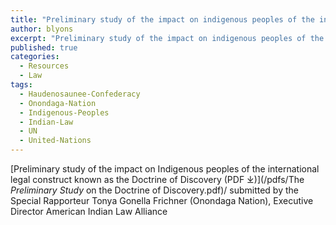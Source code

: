 ```yaml
---
title: "Preliminary study of the impact on indigenous peoples of the international legal construct known as the Doctrine of Discovery"
author: blyons
excerpt: "Preliminary study of the impact on indigenous peoples of the international legal construct known as the Doctrine of Discovery / submitted by the Special Rapporteur Tonya Gonella Frichner (Onondaga Nation), Executive Director American Indian Law Alliance"
published: true
categories:
  - Resources
  - Law
tags:
  - Haudenosaunee-Confederacy
  - Onondaga-Nation
  - Indigenous-Peoples
  - Indian-Law
  - UN
  - United-Nations
---
```


[Preliminary study of the impact on Indigenous peoples of the international legal construct known as the Doctrine of Discovery (PDF ⤓)](/pdfs/The _Preliminary Study_ on the Doctrine of Discovery.pdf)/ submitted by the Special Rapporteur Tonya Gonella Frichner (Onondaga Nation), Executive Director American Indian Law Alliance
